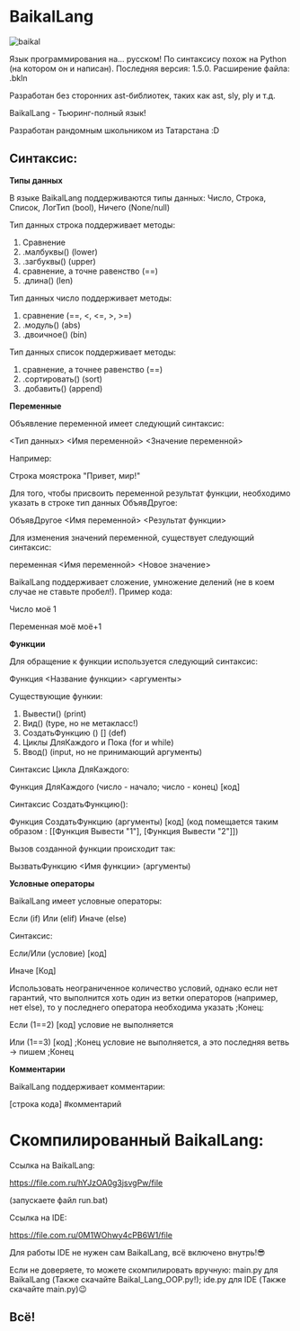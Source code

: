 # BaikalLang #

![baikal](https://github.com/user-attachments/assets/b4dbf00b-7a54-4b90-8f97-0c4fc09667a2)



Язык программирования на... русском!
По синтаксису похож на Python (на котором он и написан). Последняя версия: 1.5.0.
Расширение файла: .bkln

Разработан без сторонних ast-библиотек, таких как ast, sly, ply и т.д.


BaikalLang - Тьюринг-полный язык!

Разработан рандомным школьником из Татарстана :D








## Синтаксис: ##

**Типы данных**

В языке BaikalLang поддерживаются типы данных: Число, Строка, Список, ЛогТип (bool), Ничего (None/null)


Тип данных строка поддерживает методы:
1. Сравнение
2. .малбуквы()  (lower)
3. .загбуквы()  (upper)
4. сравнение, а точне равенство (==)
5. .длина()  (len)


Тип данных число поддерживает методы:
1. сравнение (==, <, <=, >, >=)
2. .модуль()  (abs)
3. .двоичное()  (bin)


Тип данных список поддерживает методы:
1. сравнение, а точнее равенство (==)
2. .сортировать()  (sort)
3. .добавить()  (append)




**Переменные**

Объявление переменной имеет следующий синтаксис:

<Тип данных> <Имя переменной> <Значение переменной>

Например:

Строка моястрока "Привет, мир!"


Для того, чтобы присвоить переменной результат функции, необходимо указать в строке тип данных ОбъявДругое:

ОбъявДругое <Имя переменной> <Результат функции>


Для изменения значений переменной, существует следующий синтаксис:

переменная <Имя переменной> <Новое значение>

BaikalLang поддерживает сложение, умножение делений (не в коем случае не ставьте пробел!). Пример кода:

Число моё 1

Переменная моё моё+1




**Функции**

Для обращение к функции используется следующий синтаксис:

Функция <Название функции> <аргументы>


Существующие функии:
1. Вывести()  (print)
2. Вид()  (type, но не метакласс!)
3. СоздатьФункцию () []   (def)
4. Циклы ДляКаждого и Пока     (for и while)
5. Ввод()  (input, но не принимающий аргументы)

Синтаксис Цикла ДляКаждого:

Функция ДляКаждого (число - начало; число - конец) [код]

Синтаксис СоздатьФункцию():

Функция СоздатьФункцию (аргументы) [код] (код помещается таким образом : [[Функция Вывести "1"], [Функция Вывести "2"]])


Вызов созданной функции происходит так:

ВызватьФункцию <Имя функции> (аргументы)




**Условные операторы**

BaikalLang имеет условные операторы:

Если (if)
Или (elif)
Иначе (else)


Синтаксис:

Если/Или (условие) [код]

Иначе [Код]


Использовать неограниченное количество условий, однако если нет гарантий, что выполнится хоть один из ветки операторов (например, нет else), то у последнего оператора необходима указать ;Конец:

Если (1==2) [код]      условие не выполняется

Или (1==3) [код] ;Конец            условие не выполняется, а это последняя ветвь -> пишем ;Конец




**Комментарии**

BaikalLang поддерживает комментарии:

[строка кода]  #комментарий




# Скомпилированный BaikalLang: #
Ссылка на BaikalLang:

https://file.com.ru/hYJzOA0g3jsvgPw/file

(запускаете файл run.bat)

Ссылка на IDE:

https://file.com.ru/0M1WOhwy4cPB6W1/file

Для работы IDE не нужен сам BaikalLang, всё включено внутрь!😎

Если не доверяете, то можете скомпилировать вручную: main.py для BaikalLang (Также скачайте Baikal_Lang_OOP.py!); ide.py для IDE (Также скачайте main.py)😉

## Всё! ##
